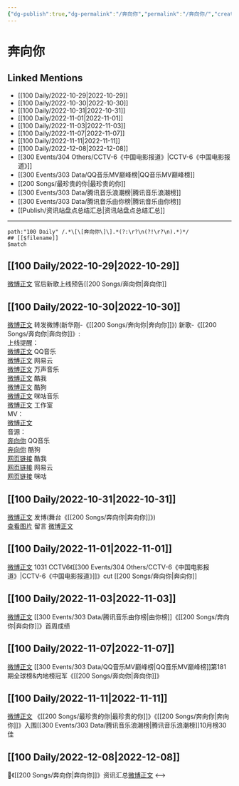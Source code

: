 ```yaml
---
{"dg-publish":true,"dg-permalink":"/奔向你","permalink":"/奔向你/","created":"2022-11-25T16:47:53.000+08:00","updated":"2023-04-10T15:38:01.359+08:00"}
---
```


# 奔向你

## Linked Mentions
- [[100 Daily/2022-10-29\|2022-10-29]]
- [[100 Daily/2022-10-30\|2022-10-30]]
- [[100 Daily/2022-10-31\|2022-10-31]]
- [[100 Daily/2022-11-01\|2022-11-01]]
- [[100 Daily/2022-11-03\|2022-11-03]]
- [[100 Daily/2022-11-07\|2022-11-07]]
- [[100 Daily/2022-11-11\|2022-11-11]]
- [[100 Daily/2022-12-08\|2022-12-08]]
- [[300 Events/304 Others/CCTV-6《中国电影报道》\|CCTV-6《中国电影报道》]]
- [[300 Events/303 Data/QQ音乐MV巅峰榜\|QQ音乐MV巅峰榜]]
- [[200 Songs/最珍贵的你\|最珍贵的你]]
- [[300 Events/303 Data/腾讯音乐浪潮榜\|腾讯音乐浪潮榜]]
- [[300 Events/303 Data/腾讯音乐由你榜\|腾讯音乐由你榜]]
- [[Publish/资讯站盘点总结汇总\|资讯站盘点总结汇总]]


---

```expander
path:"100 Daily" /.*\[\[奔向你\]\].*(?:\r?\n(?!\r?\n).*)*/
## [[$filename]]
$match
```
## [[100 Daily/2022-10-29\|2022-10-29]]
[微博正文](http://weibo.com/5248300719/McB6inPYo) 官后新歌上线预告[[200 Songs/奔向你\|奔向你]]
## [[100 Daily/2022-10-30\|2022-10-30]]
[微博正文](http://weibo.com/1736988591/McG9nbRcJ) 转发微博(新华刚-《[[200 Songs/奔向你\|奔向你]]》)
新歌-《[[200 Songs/奔向你\|奔向你]]》:  
上线提醒：  
[微博正文](http://weibo.com/2169129705/McFTKCIF0) QQ音乐  
[微博正文](http://weibo.com/1721030997/McFTmp0N8) 网易云  
[微博正文](http://weibo.com/7720703680/McFTng2MK) 万声音乐  
[微博正文](http://weibo.com/1738434147/McFTmp0Kc) 酷我  
[微博正文](http://weibo.com/1665103091/McFWf8aSX) 酷狗  
[微博正文](http://weibo.com/1867028705/McFTmDi4k) 咪咕音乐  
[微博正文](http://weibo.com/7478855230/McGbA56OG) 工作室  
MV：  
[微博正文](http://weibo.com/2810373291/McG3W5QiM)  
音源：  
[奔向你](https://weibo.cn/sinaurl?u=https%3A%2F%2Fi.y.qq.com%2Fv8%2Fplaysong.html%3Fsongid%3D381106613%26source%3Dyqq%26ADTAG%3Dhz_wb_sf%26channelId%3D10081987) QQ音乐  
[奔向你](https://weibo.cn/sinaurl?u=https%3A%2F%2Ft1.kugou.com%2Fsong.html%3Fid%3D8JG1542zEV3) 酷狗  
[网页链接](https://weibo.cn/sinaurl?u=http%3A%2F%2Fm.kuwo.cn%2Fnewh5app%2Fplay_detail%2F247333973) 酷我  
[网页链接](https://weibo.cn/sinaurl?u=https%3A%2F%2Fmusic.163.com%2F%23%2Fsong%3Fid%3D1993358256) 网易云  
[网页链接](https://weibo.cn/sinaurl?u=https%3A%2F%2Fh5.nf.migu.cn%2Fapp%2Fv4%2Fp%2Fshare%2Fsong%2Findex.html%3Fid%3D600919000008345984) 咪咕
## [[100 Daily/2022-10-31\|2022-10-31]]
[微博正文](http://weibo.com/1736988591/McTaQkMXy) 发博(舞台《[[200 Songs/奔向你\|奔向你]]》)  
[查看图片](https://wx3.sinaimg.cn/large/0088n2Pggy1h7ov5j519fj30yi08umy6.jpg) 留言 [微博正文](http://weibo.com/1736988591/McG9nbRcJ)
## [[100 Daily/2022-11-01\|2022-11-01]]
[微博正文](http://weibo.com/6466290670/Md37j60bl) 1031 CCTV6《[[300 Events/304 Others/CCTV-6《中国电影报道》\|CCTV-6《中国电影报道》]]》cut [[200 Songs/奔向你\|奔向你]]
## [[100 Daily/2022-11-03\|2022-11-03]]
[微博正文](https://weibo.com/6733257358/MdirFlupr) [[300 Events/303 Data/腾讯音乐由你榜\|由你榜]]《[[200 Songs/奔向你\|奔向你]]》首周成绩
## [[100 Daily/2022-11-07\|2022-11-07]]
[微博正文](https://weibo.com/2169129705/MdVefmhmJ) [[300 Events/303 Data/QQ音乐MV巅峰榜\|QQ音乐MV巅峰榜]]第181期全球榜&内地榜冠军《[[200 Songs/奔向你\|奔向你]]》
## [[100 Daily/2022-11-11\|2022-11-11]]
[微博正文](http://weibo.com/7530784115/MevBQAWMW) 《[[200 Songs/最珍贵的你\|最珍贵的你]]》《[[200 Songs/奔向你\|奔向你]]》入围[[300 Events/303 Data/腾讯音乐浪潮榜\|腾讯音乐浪潮榜]]10月榜30佳
## [[100 Daily/2022-12-08\|2022-12-08]]
🌟《[[200 Songs/奔向你\|奔向你]]》资讯汇总[微博正文](https://m.weibo.cn/6466290670/4844458385085089)
<-->